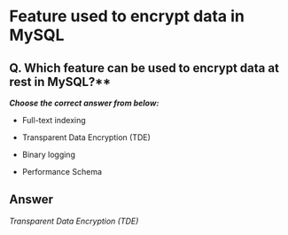 # Feature used to encrypt data in MySQL

## Q. Which feature can be used to encrypt data at rest in MySQL?**

***Choose the correct answer from below:***

  - Full-text indexing

  - Transparent Data Encryption (TDE)

  - Binary logging

  - Performance Schema


## Answer
*Transparent Data Encryption (TDE)*
